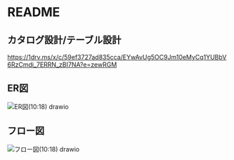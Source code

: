 # README

## カタログ設計/テーブル設計
https://1drv.ms/x/c/59ef3727ad835cca/EYwAvUg5OC9Jm10eMyCq1YUBbV6RzCmdi_7ERRN_zBI7NA?e=zewRGM

## ER図
![ER図(10:18) drawio](https://github.com/user-attachments/assets/bf1ba36d-9b26-4126-8228-0597d7ff16d8)

## フロー図
![フロー図(10:18) drawio](https://github.com/user-attachments/assets/576277fe-e852-4015-88cb-c4aa4e5d8ef5)
